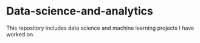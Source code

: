 # Data-science-and-analytics
This repository includes data science and machine learning projects I have worked on.
